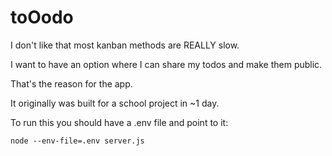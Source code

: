 # toOodo

I don't like that most kanban methods are REALLY slow.

I want to have an option where I can share my todos and make them public.

That's the reason for the app.

It originally was built for a school project in ~1 day.

To run this you should have a .env file and point to it:

```
node --env-file=.env server.js
```
